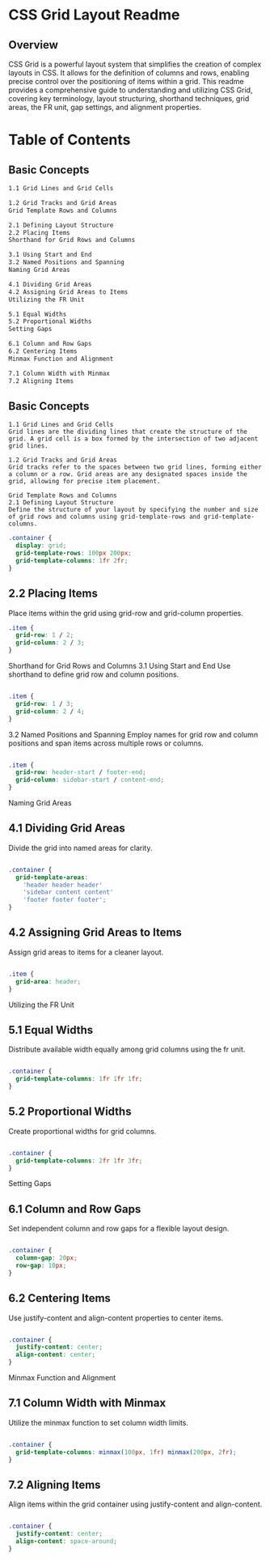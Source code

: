 # CSS Grid Layout Readme
## Overview

CSS Grid is a powerful layout system that simplifies the creation of complex layouts in CSS. It allows for the definition of columns and rows, enabling precise control over the positioning of items within a grid. This readme provides a comprehensive guide to understanding and utilizing CSS Grid, covering key terminology, layout structuring, shorthand techniques, grid areas, the FR unit, gap settings, and alignment properties.

# Table of Contents
## Basic Concepts
```html
1.1 Grid Lines and Grid Cells

1.2 Grid Tracks and Grid Areas
Grid Template Rows and Columns

2.1 Defining Layout Structure
2.2 Placing Items
Shorthand for Grid Rows and Columns

3.1 Using Start and End
3.2 Named Positions and Spanning
Naming Grid Areas

4.1 Dividing Grid Areas
4.2 Assigning Grid Areas to Items
Utilizing the FR Unit

5.1 Equal Widths
5.2 Proportional Widths
Setting Gaps

6.1 Column and Row Gaps
6.2 Centering Items
Minmax Function and Alignment

7.1 Column Width with Minmax
7.2 Aligning Items
```
## Basic Concepts
```
1.1 Grid Lines and Grid Cells
Grid lines are the dividing lines that create the structure of the grid. A grid cell is a box formed by the intersection of two adjacent grid lines.

1.2 Grid Tracks and Grid Areas
Grid tracks refer to the spaces between two grid lines, forming either a column or a row. Grid areas are any designated spaces inside the grid, allowing for precise item placement.

Grid Template Rows and Columns
2.1 Defining Layout Structure
Define the structure of your layout by specifying the number and size of grid rows and columns using grid-template-rows and grid-template-columns.
```

```css
.container {
  display: grid;
  grid-template-rows: 100px 200px;
  grid-template-columns: 1fr 2fr;
}
```
## 2.2 Placing Items
Place items within the grid using grid-row and grid-column properties.


```css
.item {
  grid-row: 1 / 2;
  grid-column: 2 / 3;
}
```
Shorthand for Grid Rows and Columns
3.1 Using Start and End
Use shorthand to define grid row and column positions.

```css

.item {
  grid-row: 1 / 3;
  grid-column: 2 / 4;
}
```
3.2 Named Positions and Spanning
Employ names for grid row and column positions and span items across multiple rows or columns.

```css

.item {
  grid-row: header-start / footer-end;
  grid-column: sidebar-start / content-end;
}
```
Naming Grid Areas

## 4.1 Dividing Grid Areas


Divide the grid into named areas for clarity.

```css

.container {
  grid-template-areas:
    'header header header'
    'sidebar content content'
    'footer footer footer';
}
```
## 4.2 Assigning Grid Areas to Items
Assign grid areas to items for a cleaner layout.

```css

.item {
  grid-area: header;
}
```

Utilizing the FR Unit


## 5.1 Equal Widths
Distribute available width equally among grid columns using the fr unit.

```css

.container {
  grid-template-columns: 1fr 1fr 1fr;
}
```

## 5.2 Proportional Widths

Create proportional widths for grid columns.

```css

.container {
  grid-template-columns: 2fr 1fr 3fr;
}
```

Setting Gaps


## 6.1 Column and Row Gaps 

Set independent column and row gaps for a flexible layout design.

```css

.container {
  column-gap: 20px;
  row-gap: 10px;
}
```

## 6.2 Centering Items
Use justify-content and align-content properties to center items.

```css

.container {
  justify-content: center;
  align-content: center;
}
```

Minmax Function and Alignment

## 7.1 Column Width with Minmax
Utilize the minmax function to set column width limits.

```css

.container {
  grid-template-columns: minmax(100px, 1fr) minmax(200px, 2fr);
}
```
## 7.2 Aligning Items
Align items within the grid container using justify-content and align-content.

```css

.container {
  justify-content: center;
  align-content: space-around;
}
```
